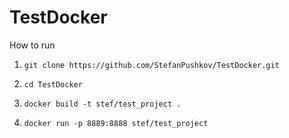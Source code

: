 # TestDocker

How to run

1. `git clone https://github.com/StefanPushkov/TestDocker.git`

2. `cd TestDocker`

3. `docker build -t stef/test_project .`

4. `docker run -p 8889:8888 stef/test_project`
